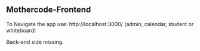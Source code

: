 ## Mothercode-Frontend

To Navigate the app use: http://localhost:3000/ (admin, calendar, student or whiteboard)

Back-end side missing.
